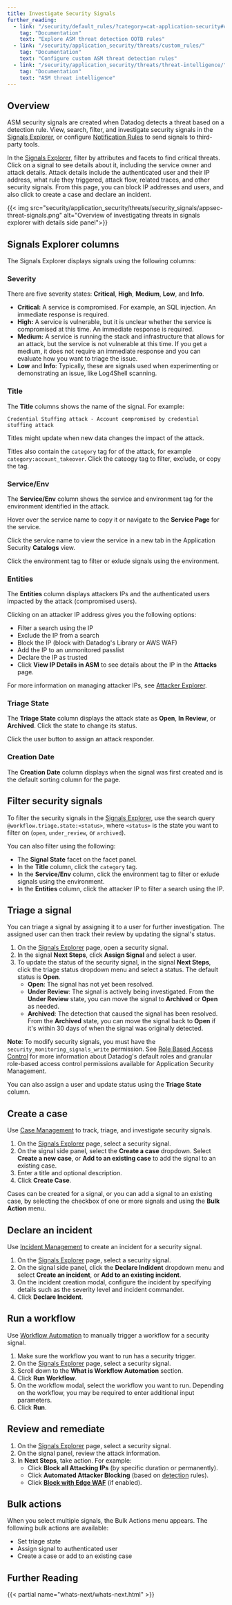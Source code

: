 ```yaml
---
title: Investigate Security Signals
further_reading:
  - link: "/security/default_rules/?category=cat-application-security#cat-application-security"
    tag: "Documentation"
    text: "Explore ASM threat detection OOTB rules"
  - link: "/security/application_security/threats/custom_rules/"
    tag: "Documentation"
    text: "Configure custom ASM threat detection rules"
  - link: "/security/application_security/threats/threat-intelligence/"
    tag: "Documentation"
    text: "ASM threat intelligence"
---
```


## Overview

ASM security signals are created when Datadog detects a threat based on a detection rule. View, search, filter, and investigate security signals in the [Signals Explorer][2], or configure [Notification Rules][8] to send signals to third-party tools.

In the [Signals Explorer][2], filter by attributes and facets to find critical threats. Click on a signal to see details about it, including the service owner and attack details. Attack details include the authenticated user and their IP address, what rule they triggered, attack flow, related traces, and other security signals. From this page, you can block IP addresses and users, and also click to create a case and declare an incident.

{{< img src="security/application_security/threats/security_signals/appsec-threat-signals.png" alt="Overview of investigating threats in signals explorer with details side panel">}}

## Signals Explorer columns

The Signals Explorer displays signals using the following columns:

### Severity

There are five severity states: **Critical**, **High**, **Medium**, **Low**, and **Info**. 

- **Critical:** A service is compromised. For example, an SQL injection. An immediate response is required.
- **High:** A service is vulnerable, but it is unclear whether the service is compromised at this time. An immediate response is required.
- **Medium:** A service is running the stack and infrastructure that allows for an attack, but the service is not vulnerable at this time. If you get a medium, it does not require an immediate response and you can evaluate how you want to triage the issue. 
- **Low** and **Info**: Typically, these are signals used when experimenting or demonstrating an issue, like Log4Shell scanning.


### Title 

The **Title** columns shows the name of the signal. For example:

```
Credential Stuffing attack - Account compromised by credential stuffing attack
```

Titles might update when new data changes the impact of the attack.

Titles also contain the `category` tag for of the attack, for example `category:account_takeover`. Click the cateogy tag to filter, exclude, or copy the tag.

### Service/Env

The **Service/Env** column shows the service and environment tag for the environment identified in the attack.

Hover over the service name to copy it or navigate to the **Service Page** for the service.

Click the service name to view the service in a new tab in the Application Security **Catalogs** view.

Click the environment tag to filter or exlude signals using the environment.

### Entities

The **Entities** column displays attackers IPs and the authenticated users impacted by the attack (compromised users).

Clicking on an attacker IP address gives you the following options:

- Filter a search using the IP
- Exclude the IP from a search
- Block the IP (block with Datadog's Library or AWS WAF)
- Add the IP to an unmonitored passlist
- Declare the IP as trusted
- Click **View IP Details in ASM** to see details about the IP in the **Attacks** page.

For more information on managing attacker IPs, see [Attacker Explorer][12].

### Triage State

The **Triage State** column displays the attack state as **Open**, **In Review**, or **Archived**. Click the state to change its status.

Click the user button to assign an attack responder. 

### Creation Date

The **Creation Date** column displays when the signal was first created and is the default sorting column for the page.

## Filter security signals

To filter the security signals in the [Signals Explorer][2], use the search query `@workflow.triage.state:<status>`, where `<status>` is the state you want to filter on (`open`, `under_review`, or `archived`). 

You can also filter using the following: 

- The **Signal State** facet on the facet panel.
- In the **Title** column, click the `category` tag.
- In the **Service/Env** column, click the environment tag to filter or exlude signals using the environment.
- In the **Entities** column, click the attacker IP to filter a search using the IP.


## Triage a signal

You can triage a signal by assigning it to a user for further investigation. The assigned user can then track their review by updating the signal's status.

1. On the [Signals Explorer][2] page, open a security signal.
2. In the signal **Next Steps**, click **Assign Signal** and select a user.
3. To update the status of the security signal, in the signal **Next Steps**, click the triage status dropdown menu and select a status. The default status is **Open**.
    - **Open**: The signal has not yet been resolved.
    - **Under Review**: The signal is actively being investigated. From the **Under Review** state, you can move the signal to **Archived** or **Open** as needed.
    - **Archived**: The detection that caused the signal has been resolved. From the **Archived** state, you can move the signal back to **Open** if it's within 30 days of when the signal was originally detected.

**Note**: To modify security signals, you must have the `security_monitoring_signals_write` permission. See [Role Based Access Control][9] for more information about Datadog's default roles and granular role-based access control permissions available for Application Security Management.

<div class="alert alert-info">
You can also assign a user and update status using the <b>Triage State</b> column.
</div>

## Create a case

Use [Case Management][6] to track, triage, and investigate security signals.

1. On the [Signals Explorer][2] page, select a security signal.
2. On the signal side panel, select the **Create a case** dropdown. Select **Create a new case**, or **Add to an existing case** to add the signal to an existing case. 
3. Enter a title and optional description.
4. Click **Create Case**.

<div class="alert alert-info">
Cases can be created for a signal, or you can add a signal to an existing case, by selecting the checkbox of one or more signals and using the <b>Bulk Action</b> menu.
</div>

## Declare an incident 

Use [Incident Management][4] to create an incident for a security signal.

1. On the [Signals Explorer][2] page, select a security signal.
2. On the signal side panel, click the **Declare Indident** dropdown menu and select **Create an incident**, or **Add to an existing incident**.
3. On the incident creation modal, configure the incident by specifying details such as the severity level and incident commander.
4. Click **Declare Incident**.

## Run a workflow

Use [Workflow Automation][5] to manually trigger a workflow for a security signal. 

1. Make sure the workflow you want to run has a security trigger.
2. On the [Signals Explorer][2] page, select a security signal.
3. Scroll down to the **What is Workflow Automation** section.
4. Click **Run Workflow**.
5. On the workflow modal, select the workflow you want to run. Depending on the workflow, you may be required to enter additional input parameters.
6. Click **Run**.

## Review and remediate

1. On the [Signals Explorer][2] page, select a security signal.
2. On the signal panel, review the attack information.
3. In **Next Steps**, take action. For example:
    -  Click **Block all Attacking IPs** (by specific duration or permanently).
    -  Click **Automated Attacker Blocking** (based on [detection][10] rules).
    -  Click **[Block with Edge WAF][11]** (if enabled).

## Bulk actions

When you select multiple signals, the Bulk Actions menu appears. The following bulk actions are available:

- Set triage state
- Assign signal to authenticated user
- Create a case or add to an existing case


## Further Reading

{{< partial name="whats-next/whats-next.html" >}}


[1]: https://app.datadoghq.com/services?lens=Security
[2]: https://app.datadoghq.com/security?query=%40workflow.rule.type%3A%22Application%20Security%22&column=time&order=desc&product=appsec&viz=stream&start=1694726477747&end=1695331277747&paused=false
[4]: /service_management/incident_management/
[5]: /service_management/workflows/
[6]: /service_management/case_management/
[7]: https://app.datadoghq.com/security/appsec?
[8]: /security/notifications/rules/
[9]: /account_management/rbac/permissions/#cloud-security-platform
[10]: /security/application_security/threats/protection/#respond-to-threats-in-real-time-by-automating-attacker-blocking
[11]: /security/application_security/threats/protection/#blocking-attack-attempts-with-in-app-waf
[12]: /security/application_security/threats/attacker-explorer